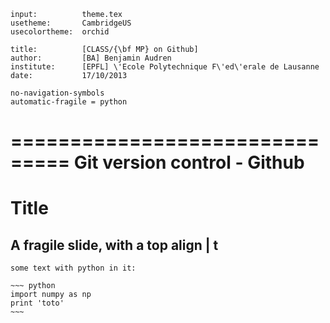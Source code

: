 ~~~ headers
input:          theme.tex
usetheme:       CambridgeUS
usecolortheme:  orchid

title:          [CLASS/{\bf MP} on Github]
author:         [BA] Benjamin Audren
institute:      [EPFL] \'Ecole Polytechnique F\'ed\'erale de Lausanne
date:           17/10/2013

no-navigation-symbols
automatic-fragile = python
~~~


===============================
Git version control - Github
===============================

# Title #


A fragile slide, with a top align        | t
--------------------------------------------

    some text with python in it:

    ~~~ python
    import numpy as np
    print 'toto'
    ~~~
